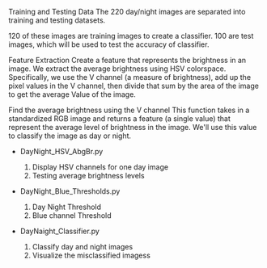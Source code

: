 
Training and Testing Data
The 220 day/night images are separated into training and testing datasets.

120 of these images are training images to create a classifier.
100 are test images, which will be used to test the accuracy of classifier. 


Feature Extraction
Create a feature that represents the brightness in an image. 
We extract the average brightness using HSV colorspace.
Specifically, we use the V channel (a measure of brightness),
add up the pixel values in the V channel, then divide that sum 
by the area of the image to get the average Value of the image.

Find the average brightness using the V channel
This function takes in a standardized RGB image and returns
a feature (a single value) that represent the average level of 
brightness in the image. We'll use this value to classify
the image as day or night.
 
 * DayNight_HSV_AbgBr.py
   1. Display HSV channels for one day image
   2. Testing average brightness levels

 * DayNight_Blue_Thresholds.py 
   1. Day Night Threshold
   2. Blue channel Threshold 

 * DayNaight_Classifier.py
   1. Classify day and night images
   2. Visualize the misclassified imagess 
   

